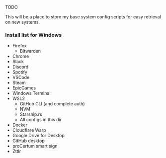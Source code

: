 TODO

This will be a place to store my base system config scripts for easy retrieval on new systems.

### Install list for Windows
- Firefox
  - Bitwarden
- Chrome
- Slack
- Discord
- Spotify
- VSCode
- Steam
- EpicGames
- Windows Terminal
- WSL2
  - GitHub CLI (and complete auth)
  - NVM
  - Starship.rs
  - All configs in this dir
- Docker
- Cloudflare Warp
- Google Drive for Desktop
- GitHub desktop
- proCertum smart sign
- Zttlr

